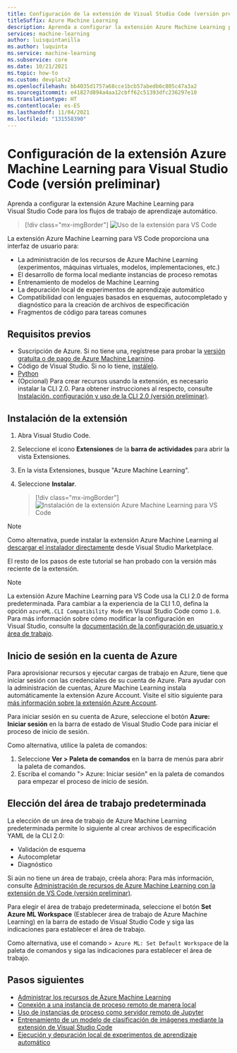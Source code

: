```yaml
---
title: Configuración de la extensión de Visual Studio Code (versión preliminar)
titleSuffix: Azure Machine Learning
description: Aprenda a configurar la extensión Azure Machine Learning para Visual Studio Code.
services: machine-learning
author: luisquintanilla
ms.author: luquinta
ms.service: machine-learning
ms.subservice: core
ms.date: 10/21/2021
ms.topic: how-to
ms.custom: devplatv2
ms.openlocfilehash: bb4035d1757a68cce1bcb57abedb6c805c47a3a2
ms.sourcegitcommit: e41827d894a4aa12cbff62c51393dfc236297e10
ms.translationtype: HT
ms.contentlocale: es-ES
ms.lasthandoff: 11/04/2021
ms.locfileid: "131558390"
---
```

# <a name="set-up-the-visual-studio-code-azure-machine-learning-extension-preview"></a>Configuración de la extensión Azure Machine Learning para Visual Studio Code (versión preliminar)

Aprenda a configurar la extensión Azure Machine Learning para Visual Studio Code para los flujos de trabajo de aprendizaje automático.

> [!div class="mx-imgBorder"]
> ![Uso de la extensión para VS Code](./media/how-to-setup-vs-code/vs-code-extension.PNG)

La extensión Azure Machine Learning para VS Code proporciona una interfaz de usuario para:

- La administración de los recursos de Azure Machine Learning (experimentos, máquinas virtuales, modelos, implementaciones, etc.)
- El desarrollo de forma local mediante instancias de proceso remotas
- Entrenamiento de modelos de Machine Learning
- La depuración local de experimentos de aprendizaje automático
- Compatibilidad con lenguajes basados en esquemas, autocompletado y diagnóstico para la creación de archivos de especificación
- Fragmentos de código para tareas comunes

## <a name="prerequisites"></a>Requisitos previos

- Suscripción de Azure. Si no tiene una, regístrese para probar la [versión gratuita o de pago de Azure Machine Learning](https://azure.microsoft.com/free/).
- Código de Visual Studio. Si no lo tiene, [instálelo](https://code.visualstudio.com/docs/setup/setup-overview).
- [Python](https://www.python.org/downloads/)
- (Opcional) Para crear recursos usando la extensión, es necesario instalar la CLI 2.0. Para obtener instrucciones al respecto, consulte [Instalación, configuración y uso de la CLI 2.0 (versión preliminar)](how-to-configure-cli.md).

## <a name="install-the-extension"></a>Instalación de la extensión

1. Abra Visual Studio Code.
1. Seleccione el icono **Extensiones** de la **barra de actividades** para abrir la vista Extensiones.
1. En la vista Extensiones, busque "Azure Machine Learning".
1. Seleccione **Instalar**.

    > [!div class="mx-imgBorder"]
    > ![Instalación de la extensión Azure Machine Learning para VS Code](./media/how-to-setup-vs-code/install-aml-vscode-extension.PNG)

> [!NOTE]
> Como alternativa, puede instalar la extensión Azure Machine Learning al [descargar el instalador directamente](https://aka.ms/vscodetoolsforai) desde Visual Studio Marketplace.

El resto de los pasos de este tutorial se han probado con la versión más reciente de la extensión.

> [!NOTE]
> La extensión Azure Machine Learning para VS Code usa la CLI 2.0 de forma predeterminada. Para cambiar a la experiencia de la CLI 1.0, defina la opción `azureML.CLI Compatibility Mode` en Visual Studio Code como `1.0`. Para más información sobre cómo modificar la configuración en Visual Studio, consulte la [documentación de la configuración de usuario y área de trabajo](https://code.visualstudio.com/docs/getstarted/settings).

## <a name="sign-in-to-your-azure-account"></a>Inicio de sesión en la cuenta de Azure

Para aprovisionar recursos y ejecutar cargas de trabajo en Azure, tiene que iniciar sesión con las credenciales de su cuenta de Azure. Para ayudar con la administración de cuentas, Azure Machine Learning instala automáticamente la extensión Azure Account. Visite el sitio siguiente para [más información sobre la extensión Azure Account](https://marketplace.visualstudio.com/items?itemName=ms-vscode.azure-account).

Para iniciar sesión en su cuenta de Azure, seleccione el botón **Azure: Iniciar sesión** en la barra de estado de Visual Studio Code para iniciar el proceso de inicio de sesión.

Como alternativa, utilice la paleta de comandos:

1. Seleccione **Ver > Paleta de comandos** en la barra de menús para abrir la paleta de comandos.
1. Escriba el comando "> Azure: Iniciar sesión" en la paleta de comandos para empezar el proceso de inicio de sesión.

## <a name="choose-your-default-workspace"></a>Elección del área de trabajo predeterminada

La elección de un área de trabajo de Azure Machine Learning predeterminada permite lo siguiente al crear archivos de especificación YAML de la CLI 2.0:

- Validación de esquema
- Autocompletar
- Diagnóstico

Si aún no tiene un área de trabajo, créela ahora: Para más información, consulte [Administración de recursos de Azure Machine Learning con la extensión de VS Code (versión preliminar)](how-to-manage-resources-vscode.md).

Para elegir el área de trabajo predeterminada, seleccione el botón **Set Azure ML Workspace** (Establecer área de trabajo de Azure Machine Learning) en la barra de estado de Visual Studio Code y siga las indicaciones para establecer el área de trabajo.

Como alternativa, use el comando `> Azure ML: Set Default Workspace` de la paleta de comandos y siga las indicaciones para establecer el área de trabajo.

## <a name="next-steps"></a>Pasos siguientes

- [Administrar los recursos de Azure Machine Learning](how-to-manage-resources-vscode.md)
- [Conexión a una instancia de proceso remoto de manera local](how-to-set-up-vs-code-remote.md)
- [Uso de instancias de proceso como servidor remoto de Jupyter](how-to-set-up-vs-code-remote.md)
- [Entrenamiento de un modelo de clasificación de imágenes mediante la extensión de Visual Studio Code](tutorial-train-deploy-image-classification-model-vscode.md)
- [Ejecución y depuración local de experimentos de aprendizaje automático](how-to-debug-visual-studio-code.md)